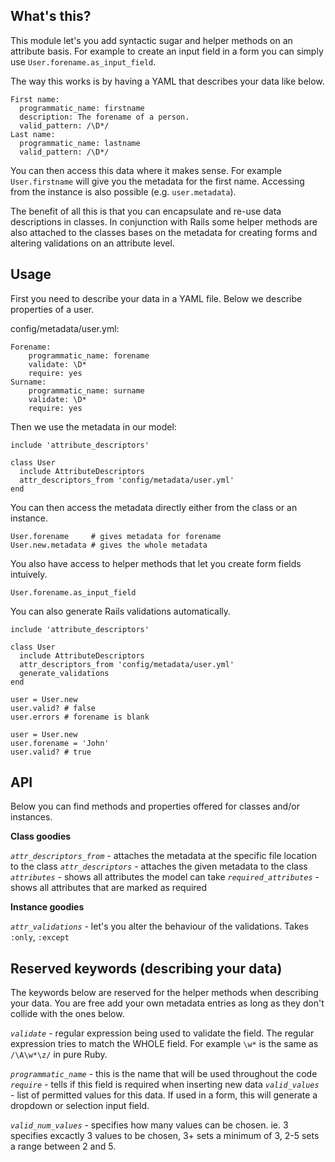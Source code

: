 What's this?
------------

This module let's you add syntactic sugar and helper methods on an
attribute basis. For example to create an input field in a form you can simply
use `User.forename.as_input_field`.

The way this works is by having a YAML that describes your data like below.

    First name:
      programmatic_name: firstname
      description: The forename of a person.
      valid_pattern: /\D*/
    Last name:
      programmatic_name: lastname
      valid_pattern: /\D*/

You can then access this data where it makes sense. For example `User.firstname` will
give you the metadata for the first name. Accessing from the instance is also possible
(e.g. `user.metadata`).

The benefit of all this is that you can encapsulate and re-use data descriptions
in classes. In conjunction with Rails some helper methods are also attached to
the classes bases on the metadata for creating forms and altering validations on
an attribute level.

Usage
-----

First you need to describe your data in a YAML file. Below we describe properties
of a user.

config/metadata/user.yml:

    Forename:
        programmatic_name: forename
        validate: \D*
        require: yes
    Surname:
        programmatic_name: surname
        validate: \D*
        require: yes  

Then we use the metadata in our model:

    include 'attribute_descriptors'

    class User
      include AttributeDescriptors
      attr_descriptors_from 'config/metadata/user.yml'
    end

You can then access the metadata directly either from the class or an instance.

    User.forename     # gives metadata for forename
    User.new.metadata # gives the whole metadata

You also have access to helper methods that let you create form fields intuively.

    User.forename.as_input_field


You can also generate Rails validations automatically.

    include 'attribute_descriptors'

    class User
      include AttributeDescriptors
      attr_descriptors_from 'config/metadata/user.yml'
      generate_validations
    end

    user = User.new
    user.valid? # false
    user.errors # forename is blank

    user = User.new
    user.forename = 'John'
    user.valid? # true


API
------------
Below you can find methods and properties offered for classes and/or instances.

**Class goodies**

*`attr_descriptors_from`* - attaches the metadata at the specific file location to the class
*`attr_descriptors`* - attaches the given metadata to the class
*`attributes`* - shows all attributes the model can take
*`required_attributes`* - shows all attributes that are marked as required

**Instance goodies**

*`attr_validations`* - let's you alter the behaviour of the validations. Takes `:only`, `:except`


Reserved keywords (describing your data)
--------------------

The keywords below are reserved for the helper methods when describing your data.
You are free add your own metadata entries as long as they don't collide with the ones below.

*`validate`* - regular expression being used to validate the field. The regular expression tries to match the WHOLE field. For example `\w*` is the same as `/\A\w*\z/` in pure Ruby.

*`programmatic_name`* - this is the name that will be used throughout the code
*`require`* - tells if this field is required when inserting new data
*`valid_values`* - list of permitted values for this data. If used in a form, this will
            generate a dropdown or selection input field.

*`valid_num_values`* - specifies how many values can be chosen. ie. 3 specifies excactly 3 values to be chosen, 3+ sets a minimum of 3, 2-5 sets a range between 2 and 5.
